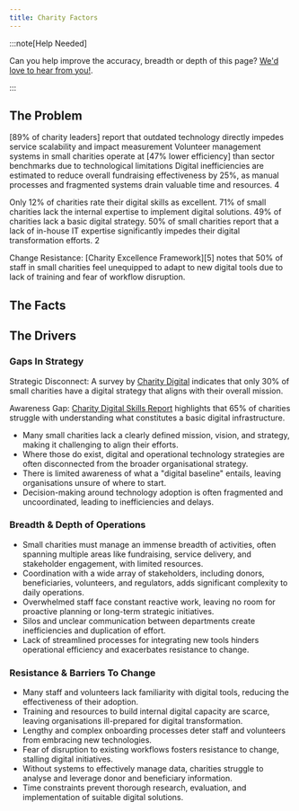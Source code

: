 ```yaml
---
title: Charity Factors
---
```


:::note[Help Needed]

Can you help improve the accuracy, breadth or depth of this page? [We'd love to hear from you!](../../overview/help).

:::

## The Problem

[89% of charity leaders] report that outdated technology directly impedes service scalability and impact measurement
Volunteer management systems in small charities operate at [47% lower efficiency] than sector benchmarks due to technological limitations
Digital inefficiencies are estimated to reduce overall fundraising effectiveness by 25%, as manual processes and fragmented systems drain valuable time and resources. 4

Only 12% of charities rate their digital skills as excellent.
71% of small charities lack the internal expertise to implement digital solutions.
49% of charities lack a basic digital strategy.
50% of small charities report that a lack of in-house IT expertise significantly impedes their digital transformation efforts. 2

Change Resistance: [Charity Excellence Framework][5] notes that 50% of staff in small charities feel unequipped to adapt to new digital tools due to lack of training and fear of workflow disruption.

## The Facts

## The Drivers

### Gaps In Strategy
Strategic Disconnect: A survey by [Charity Digital](https://x.com/i/grok?text=Charity%20Digital) indicates that only 30% of small charities have a digital strategy that aligns with their overall mission.

Awareness Gap: [Charity Digital Skills Report](https://x.com/i/grok?text=Charity%20Digital%20Skills%20Report) highlights that 65% of charities struggle with understanding what constitutes a basic digital infrastructure.

* Many small charities lack a clearly defined mission, vision, and strategy, making it challenging to align their efforts.
* Where those do exist, digital and operational technology strategies are often disconnected from the broader organisational strategy.
* There is limited awareness of what a "digital baseline" entails, leaving organisations unsure of where to start.
* Decision-making around technology adoption is often fragmented and uncoordinated, leading to inefficiencies and delays.

### Breadth & Depth of Operations

* Small charities must manage an immense breadth of activities, often spanning multiple areas like fundraising, service delivery, and stakeholder engagement, with limited resources.
* Coordination with a wide array of stakeholders, including donors, beneficiaries, volunteers, and regulators, adds significant complexity to daily operations.
* Overwhelmed staff face constant reactive work, leaving no room for proactive planning or long-term strategic initiatives.
* Silos and unclear communication between departments create inefficiencies and duplication of effort.
* Lack of streamlined processes for integrating new tools hinders operational efficiency and exacerbates resistance to change.

### Resistance & Barriers To Change
* Many staff and volunteers lack familiarity with digital tools, reducing the effectiveness of their adoption.
* Training and resources to build internal digital capacity are scarce, leaving organisations ill-prepared for digital transformation.
* Lengthy and complex onboarding processes deter staff and volunteers from embracing new technologies.
* Fear of disruption to existing workflows fosters resistance to change, stalling digital initiatives.
* Without systems to effectively manage data, charities struggle to analyse and leverage donor and beneficiary information.
* Time constraints prevent thorough research, evaluation, and implementation of suitable digital solutions.